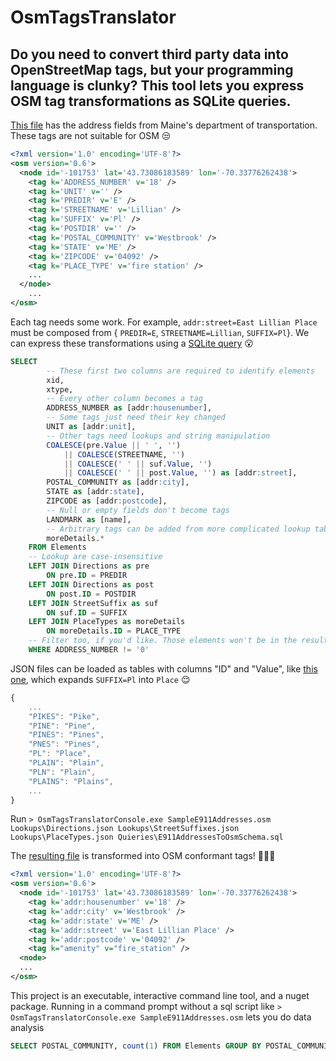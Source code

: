 # OsmTagsTranslator
## Do you need to convert third party data into OpenStreetMap tags, but your programming language is clunky? This tool lets you express OSM tag transformations as SQLite queries.

[This file](https://github.com/blackboxlogic/OsmTagsTranslator/blob/master/OsmTagsTranslator.Tests/SampleE911Addresses.osm) has the address fields from Maine's department of transportation. These tags are not suitable for OSM :unamused:
```xml
<?xml version='1.0' encoding='UTF-8'?>
<osm version='0.6'>
  <node id='-101753' lat='43.73086183589' lon='-70.33776262438'>
    <tag k='ADDRESS_NUMBER' v='18' />
    <tag k='UNIT' v='' />
    <tag k='PREDIR' v='E' />
    <tag k='STREETNAME' v='Lillian' />
    <tag k='SUFFIX' v='Pl' />
    <tag k='POSTDIR' v='' />
    <tag k='POSTAL_COMMUNITY' v='Westbrook' />
    <tag k='STATE' v='ME' />
    <tag k='ZIPCODE' v='04092' />
    <tag k='PLACE_TYPE' v='fire station' />
	...
  </node>
	...
</osm>
```

Each tag needs some work. For example, `addr:street=East Lillian Place` must be composed from { `PREDIR=E`, `STREETNAME=Lillian`, `SUFFIX=Pl`}. We can express these transformations using a [SQLite query](https://github.com/blackboxlogic/OsmTagsTranslator/blob/master/OsmTagsTranslator/Queries/E911AddressesToOsmSchema.sql) :open_mouth:
```sql
SELECT
		-- These first two columns are required to identify elements
		xid,
		xtype,
		-- Every other column becomes a tag
		ADDRESS_NUMBER as [addr:housenumber],
		-- Some tags just need their key changed
		UNIT as [addr:unit],
		-- Other tags need lookups and string manipulation
		COALESCE(pre.Value || ' ', '')
			|| COALESCE(STREETNAME, '')
			|| COALESCE(' ' || suf.Value, '')
			|| COALESCE(' ' || post.Value, '') as [addr:street],
		POSTAL_COMMUNITY as [addr:city],
		STATE as [addr:state],
		ZIPCODE as [addr:postcode],
		-- Null or empty fields don't become tags
		LANDMARK as [name],
		-- Arbitrary tags can be added from more complicated lookup tables
		moreDetails.*
	FROM Elements
	-- Lookup are case-insensitive
	LEFT JOIN Directions as pre
		ON pre.ID = PREDIR
	LEFT JOIN Directions as post
		ON post.ID = POSTDIR
	LEFT JOIN StreetSuffix as suf
		ON suf.ID = SUFFIX
	LEFT JOIN PlaceTypes as moreDetails
		ON moreDetails.ID = PLACE_TYPE
	-- Filter too, if you'd like. Those elements won't be in the result
	WHERE ADDRESS_NUMBER != '0'
```

JSON files can be loaded as tables with columns "ID" and "Value", like [this one](https://github.com/blackboxlogic/OsmTagsTranslator/blob/master/OsmTagsTranslator/Lookups/StreetSuffixes.json), which expands `SUFFIX=Pl` into `Place` :relieved:
```javascript
{
	...
    "PIKES": "Pike",
    "PINE": "Pine",
    "PINES": "Pines",
    "PNES": "Pines",
    "PL": "Place",
    "PLAIN": "Plain",
    "PLN": "Plain",
    "PLAINS": "Plains",
	...
}
```

Run `> OsmTagsTranslatorConsole.exe SampleE911Addresses.osm Lookups\Directions.json Lookups\StreetSuffixes.json Lookups\PlaceTypes.json Quieries\E911AddressesToOsmSchema.sql`

The [resulting file](https://github.com/blackboxlogic/OsmTagsTranslator/blob/master/OsmTagsTranslator.Tests/E911AddressesToOsmSchema.sql%2BSampleE911Addresses.osm) is transformed into OSM conformant tags! :mage::tophat::rabbit2:
```xml
<?xml version='1.0' encoding='UTF-8'?>
<osm version='0.6'>
  <node id='-101753' lat='43.73086183589' lon='-70.33776262438'>
    <tag k='addr:housenumber' v='18' />
    <tag k='addr:city' v='Westbrook' />
    <tag k='addr:state' v='ME' />
    <tag k='addr:street' v='East Lillian Place' />
    <tag k='addr:postcode' v='04092' />
    <tag k="amenity" v="fire_station" />
  <node>
  ...
</osm>
```

This project is an executable, interactive command line tool, and a nuget package. Running in a command prompt without a sql script like `> OsmTagsTranslatorConsole.exe SampleE911Addresses.osm` lets you do data analysis
```SQL
SELECT POSTAL_COMMUNITY, count(1) FROM Elements GROUP BY POSTAL_COMMUNITY ORDER BY 2 DESC
```